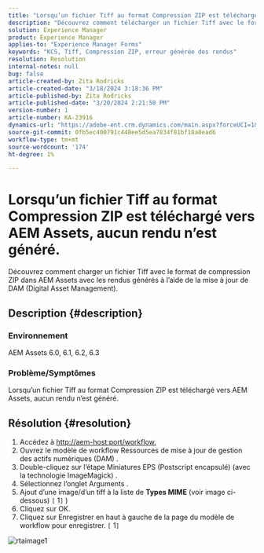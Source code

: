 ```yaml
---
title: "Lorsqu’un fichier Tiff au format Compression ZIP est téléchargé vers AEM Assets, aucun rendu n’est généré."
description: "Découvrez comment télécharger un fichier Tiff avec le format de compression ZIP vers AEM Assets avec les rendus générés."
solution: Experience Manager
product: Experience Manager
applies-to: "Experience Manager Forms"
keywords: "KCS, Tiff, Compression ZIP, erreur générée des rendus"
resolution: Resolution
internal-notes: null
bug: false
article-created-by: Zita Rodricks
article-created-date: "3/18/2024 3:18:36 PM"
article-published-by: Zita Rodricks
article-published-date: "3/20/2024 2:21:50 PM"
version-number: 1
article-number: KA-23916
dynamics-url: "https://adobe-ent.crm.dynamics.com/main.aspx?forceUCI=1&pagetype=entityrecord&etn=knowledgearticle&id=9b0508c6-3ae5-ee11-904d-6045bd006079"
source-git-commit: 0fb5ec400791c448ee5d5ea7834f81bf18a0ead6
workflow-type: tm+mt
source-wordcount: '174'
ht-degree: 1%

---
```


# Lorsqu’un fichier Tiff au format Compression ZIP est téléchargé vers AEM Assets, aucun rendu n’est généré.


Découvrez comment charger un fichier Tiff avec le format de compression ZIP dans AEM Assets avec les rendus générés à l’aide de la mise à jour de DAM (Digital Asset Management).

## Description {#description}


### Environnement

AEM Assets 6.0, 6.1, 6.2, 6.3

### Problème/Symptômes

Lorsqu’un fichier Tiff au format Compression ZIP est téléchargé vers AEM Assets, aucun rendu n’est généré.


## Résolution {#resolution}


1. Accédez à [http://aem-host:port/workflow.](http://aem-host:port/workflow.)
2. Ouvrez le modèle de workflow Ressources de mise à jour de gestion des actifs numériques (DAM) .
3. Double-cliquez sur l’étape Miniatures EPS (Postscript encapsulé) (avec la technologie ImageMagick) .
4. Sélectionnez l’onglet Arguments .
5. Ajout d’une image/d’un tiff à la liste de <b>Types MIME</b> (voir image ci-dessous) `[` 1`]` )
6. Cliquez sur OK.
7. Cliquez sur Enregistrer en haut à gauche de la page du modèle de workflow pour enregistrer. `[` 1`]`


![rtaimage1](https://helpx.adobe.com/content/dam/help/en/experience-manager/kb/Tiffs-with-ZIP-Compression-do-not-get-renditions-generated-AEM-Assets/jcr%3acontent/main-pars/procedure/proc_par/step_4/step_par/image/rtaimage1.png)
